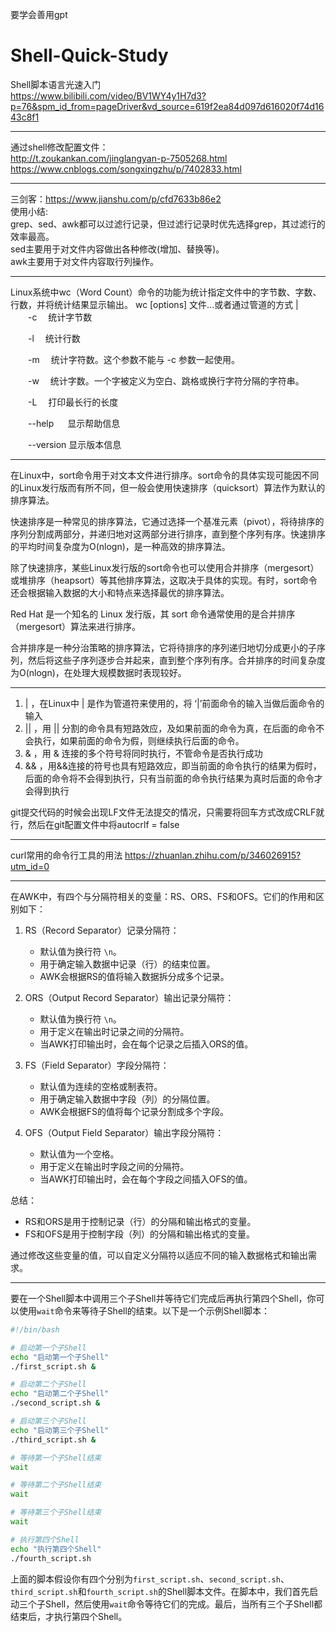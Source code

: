 要学会善用gpt
# Shell-Quick-Study
Shell脚本语言光速入门<br />
https://www.bilibili.com/video/BV1WY4y1H7d3?p=76&spm_id_from=pageDriver&vd_source=619f2ea84d097d616020f74d1643c8f1

----

通过shell修改配置文件：<br />
http://t.zoukankan.com/jinglangyan-p-7505268.html<br />
https://www.cnblogs.com/songxingzhu/p/7402833.html<br />

----

三剑客：https://www.jianshu.com/p/cfd7633b86e2 <br />
使用小结:<br />
grep、sed、awk都可以过滤行记录，但过滤行记录时优先选择grep，其过滤行的效率最高。<br />
sed主要用于对文件内容做出各种修改(增加、替换等)。<br />
awk主要用于对文件内容取行列操作。<br />

----

Linux系统中wc（Word Count）命令的功能为统计指定文件中的字节数、字数、行数，并将统计结果显示输出。
wc [options] 文件...或者通过管道的方式 |<br />
　　-c　  统计字节数

　　-l　   统计行数

　　-m　 统计字符数。这个参数不能与 -c 参数一起使用。

　　-w　 统计字数。一个字被定义为空白、跳格或换行字符分隔的字符串。

　　-L　 打印最长行的长度

　　--help 　  显示帮助信息

　　--version  显示版本信息

  ----

  在Linux中，sort命令用于对文本文件进行排序。sort命令的具体实现可能因不同的Linux发行版而有所不同，但一般会使用快速排序（quicksort）算法作为默认的排序算法。

快速排序是一种常见的排序算法，它通过选择一个基准元素（pivot），将待排序的序列分割成两部分，并递归地对这两部分进行排序，直到整个序列有序。快速排序的平均时间复杂度为O(nlogn)，是一种高效的排序算法。

除了快速排序，某些Linux发行版的sort命令也可以使用合并排序（mergesort）或堆排序（heapsort）等其他排序算法，这取决于具体的实现。有时，sort命令还会根据输入数据的大小和特点来选择最优的排序算法。


Red Hat 是一个知名的 Linux 发行版，其 sort 命令通常使用的是合并排序（mergesort）算法来进行排序。

合并排序是一种分治策略的排序算法，它将待排序的序列递归地切分成更小的子序列，然后将这些子序列逐步合并起来，直到整个序列有序。合并排序的时间复杂度为O(nlogn)，在处理大规模数据时表现较好。

 ----

 1. | ，在Linux中 | 是作为管道符来使用的，将 ‘|’前面命令的输入当做后面命令的输入
2. || ，用 || 分割的命令具有短路效应，及如果前面的命令为真，在后面的命令不会执行，如果前面的命令为假，则继续执行后面的命令。
3. & ，用 & 连接的多个符号将同时执行，不管命令是否执行成功
4. && ，用&&连接的符号也具有短路效应，即当前面的命令执行的结果为假时，后面的命令将不会得到执行，只有当前面的命令执行结果为真时后面的命令才会得到执行

git提交代码的时候会出现LF文件无法提交的情况，只需要将回车方式改成CRLF就行，然后在git配置文件中将autocrlf = false


----

curl常用的命令行工具的用法
https://zhuanlan.zhihu.com/p/346026915?utm_id=0

----

在AWK中，有四个与分隔符相关的变量：RS、ORS、FS和OFS。它们的作用和区别如下：

1. RS（Record Separator）记录分隔符：
   - 默认值为换行符 `\n`。
   - 用于确定输入数据中记录（行）的结束位置。
   - AWK会根据RS的值将输入数据拆分成多个记录。

2. ORS（Output Record Separator）输出记录分隔符：
   - 默认值为换行符 `\n`。
   - 用于定义在输出时记录之间的分隔符。
   - 当AWK打印输出时，会在每个记录之后插入ORS的值。

3. FS（Field Separator）字段分隔符：
   - 默认值为连续的空格或制表符。
   - 用于确定输入数据中字段（列）的分隔位置。
   - AWK会根据FS的值将每个记录分割成多个字段。

4. OFS（Output Field Separator）输出字段分隔符：
   - 默认值为一个空格。
   - 用于定义在输出时字段之间的分隔符。
   - 当AWK打印输出时，会在每个字段之间插入OFS的值。

总结：
- RS和ORS是用于控制记录（行）的分隔和输出格式的变量。
- FS和OFS是用于控制字段（列）的分隔和输出格式的变量。

通过修改这些变量的值，可以自定义分隔符以适应不同的输入数据格式和输出需求。

----

要在一个Shell脚本中调用三个子Shell并等待它们完成后再执行第四个Shell，你可以使用`wait`命令来等待子Shell的结束。以下是一个示例Shell脚本：

```bash
#!/bin/bash

# 启动第一个子Shell
echo "启动第一个子Shell"
./first_script.sh &

# 启动第二个子Shell
echo "启动第二个子Shell"
./second_script.sh &

# 启动第三个子Shell
echo "启动第三个子Shell"
./third_script.sh &

# 等待第一个子Shell结束
wait

# 等待第二个子Shell结束
wait

# 等待第三个子Shell结束
wait

# 执行第四个Shell
echo "执行第四个Shell"
./fourth_script.sh
```

上面的脚本假设你有四个分别为`first_script.sh`、`second_script.sh`、`third_script.sh`和`fourth_script.sh`的Shell脚本文件。在脚本中，我们首先启动三个子Shell，然后使用`wait`命令等待它们的完成。最后，当所有三个子Shell都结束后，才执行第四个Shell。
